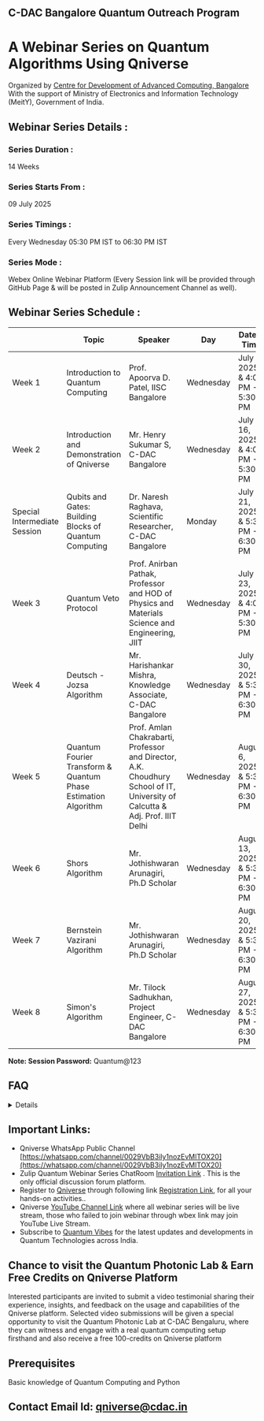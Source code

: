  ## C-DAC Bangalore Quantum Outreach Program

# A Webinar Series on Quantum Algorithms Using Qniverse

Organized by [Centre for Development of Advanced Computing, Bangalore](https://www.cdac.in/) With the support of Ministry of Electronics and Information Technology (MeitY), Government of India.

## Webinar Series Details :

### Series Duration :
14 Weeks

### Series Starts From : 
09 July 2025 

### Series Timings : 
Every Wednesday 05:30 PM IST to 06:30 PM IST

### Series Mode : 
Webex Online Webinar Platform 
(Every Session link will be provided through  GitHub Page & will be posted in Zulip Announcement Channel as well).

## Webinar Series Schedule :

|  | Topic                             | Speaker              | Day        | Date & Time               | Session Link  | Quiz |
|------|-----------------------------------|----------------------|------------|----------------------------------|--------------|---|
| Week 1  | Introduction to Quantum Computing | Prof. Apoorva D. Patel, IISC Bangalore | Wednesday  | July 9, 2025 & 4:00 PM  - 5:30 PM | [Click Here](https://quantumacc.webex.com/quantumacc/j.php?MTID=m4c84fa60b2fb00aa9215f32ae84b7022)| |
| Week 2    | Introduction and Demonstration of Qniverse | Mr. Henry Sukumar S, C-DAC Bangalore | Wednesday  | July 16, 2025 & 4:00 PM  - 5:30 PM | [Click Here](https://quantumacc.webex.com/quantumacc/j.php?MTID=m06ec069364da3749e582e6a3b6346256)|[Take A Quiz](https://forms.gle/JowWzVPXGqpupDbm9) |
| Special Intermediate Session    | Qubits and Gates: Building Blocks of Quantum Computing | Dr. Naresh Raghava, Scientific Researcher, C-DAC Bangalore | Monday  | July 21, 2025 & 5:30 PM  - 6:30 PM |[Click Here](https://quantumacc.webex.com/quantumacc/j.php?MTID=m1ac368ecafc35060556d355a7cff5080)| [Take A Quiz](https://forms.gle/vGu155KGiamrUetz8) |
| Week 3    | Quantum Veto Protocol | Prof. Anirban Pathak, Professor and HOD of Physics and Materials Science and Engineering, JIIT | Wednesday  | July 23, 2025 & 4:00 PM  - 5:30 PM |[Click Here](https://quantumacc.webex.com/quantumacc/j.php?MTID=mc878ae5f298b1fb3d2dc501ee456d037)|[Take A Quiz](https://forms.gle/hTFV1CLM95TymNhB8) |
| Week 4    | Deutsch - Jozsa Algorithm | Mr. Harishankar Mishra, Knowledge Associate, C-DAC Bangalore | Wednesday  | July 30, 2025 & 5:30 PM  - 6:30 PM |[Click Here](https://quantumacc.webex.com/quantumacc/j.php?MTID=mce95e78096f808bc72100de722f1f6b1)|[Take a Quiz](https://forms.gle/bQqTwbcPUN5MwUMr8)|
| Week 5    | Quantum Fourier Transform & Quantum Phase Estimation Algorithm | Prof. Amlan Chakrabarti, Professor and Director, A.K. Choudhury School of IT, University of Calcutta & Adj. Prof. IIIT Delhi| Wednesday  | August 6, 2025 & 5:30 PM  - 6:30 PM |[Click Here](https://quantumacc.webex.com/quantumacc/j.php?MTID=m0c0146ab1482ea46eb5f5b1a2ff98a53)|[Take a Quiz](https://forms.gle/WV2ec4cg9iAijhyd7)|
| Week 6    | Shors Algorithm | Mr. Jothishwaran Arunagiri, Ph.D Scholar| Wednesday  | August 13, 2025 & 5:30 PM  - 6:30 PM |[Click Here](https://quantumacc.webex.com/quantumacc/j.php?MTID=m395aeb9cd010677cf3f835a9422d4028)|[Take A Quiz](https://forms.gle/2k8EBajs72ZTjzz39)|
| Week 7    | Bernstein Vazirani Algorithm | Mr. Jothishwaran Arunagiri, Ph.D Scholar| Wednesday  | August 20, 2025 & 5:30 PM  - 6:30 PM |[Click Here](https://quantumacc.webex.com/quantumacc/j.php?MTID=m72a9a8b0f00d52c9be4b638b3af458b5)|[Take A Quiz](https://forms.gle/h837E1eoPJnTLVss5)|
| Week 8   | Simon's Algorithm | Mr. Tilock Sadhukhan, Project Engineer, C-DAC Bangalore | Wednesday  | August 27, 2025 & 5:30 PM  - 6:30 PM |[Click Here](https://quantumacc.webex.com/quantumacc/j.php?MTID=m523d85aa97400cdb51dc735d606e6563)|[Take a Quiz](https://forms.gle/s9bQJM8bi5eLR9hX8)|

**Note: Session Password:** Quantum@123
## FAQ
<Details>

### 1. Who can attend this webinar series?
• Anyone with basic knowledge of Quantum Computing and Python programming including students, researchers, faculty, and working professionals.

### 2. Is there any registration fee?
• No, the webinar series is completely free of charge.

### 3. Do I need to register?
• Yes, registration is required. Every Session link will be provided through GitHub Page & will be posted in Zulip Announcement Channel as well

### 4. What is the duration and format of the webinar?
• The series runs for 14 weeks, with one session every Wednesday 4 PM - 5 PM, conducted online through Webex & Youtube Live Stream.

### 5. Will the sessions be recorded?
• Yes, recordings and slides/materials will be made available after each session, Recordings will be available on [Qniverse YouTube Channel](https://www.youtube.com/@qniversedotin) & Slides/Materials will be made available at [Qniverse Zulip Chatroom](https://qniverse.zulipchat.com/) and [Github](https://github.com/C-DAC-Bengaluru/Quantum-Algorithms-Webinar-Series)

### 6. I am unable to join through the Webex link (room full). How can I attend the live session?
• If the Webex room is full, please join the session via the [YouTube live Stream](https://www.youtube.com/@qniversedotin).

### 7. Is there a discussion forum for Webinar-related queries?
• Yes, a discussion forum is available at [Qniverse Zulip Chatroom](https://qniverse.zulipchat.com/), Qniverse Zulip ChatRoom [Invitation Link](https://qniverse.zulipchat.com/join/dlrumfd5l26jhsh5lo6y7knl/)

### 8. I was not available to attend the live sessions.
• No problem! Session recordings [YouTube links](https://www.youtube.com/@qniversedotin) and session slides will be made
available via the [GitHub repository](https://github.com/C-DAC-Bengaluru/Quantum-Algorithms-Webinar-Series), so you can catch up at your convenience.

### 9. When will I receive the participation certificate?
• Only e-Certificate will be issued by C-DAC for participation, e-Certificate will be issued after the completion of the 14-week series.

### 10. What is the Attendance Criteria of getting participation certificate?
• Your Webinar Attendance must be 75% or Above.

### 11 I failed to attend the webinar live session through webex due to some reason how can I mark my attendance ?
• If you were unable to attend the webinar session live through Webex, you can still watch the recorded session on YouTube. After watching, please make sure to mark your attendance by clicking the attendance link provided in the video description of that Particular Session. [Qniverse Youtube Channel](https://www.youtube.com/@qniversedotin/playlists)

### 12. I want to attend Qniverse Developer Exam to get Certified, How Can I attend?
• You may send email to qniverse@cdac.in for inquiries, and also, close to the end of the program, we shall announce the details to all the participants.

### 13. I consumed all my free credits on Qniverse, how can I purchase more credit ?
• You may send email to qniverse@cdac.in to purchase more credits. Interested participants are invited to submit a video testimonial sharing their experience, insights, and feedback on the usage and capabilities of the Qniverse platform. Selected video submissions will be given a special opportunity to visit the Quantum Lab at C-DAC Bengaluru, where they can witness and engage with a real quantum computing setup firsthand and also receive a free 100-credits on Qniverse platform.
  
</Details>


## Important Links:

- Qniverse WhatsApp Public Channel [https://whatsapp.com/channel/0029VbB3ily1nozEvMlTOX20](https://whatsapp.com/channel/0029VbB3ily1nozEvMlTOX20)
- Zulip Quantum Webinar Series ChatRoom [Invitation Link](https://qniverse.zulipchat.com/join/dlrumfd5l26jhsh5lo6y7knl/) . This is the only official discussion forum platform.
- Register to [Qniverse](https://qniverse.in/) through following link [Registration Link](https://qniverse.in/register/), for all your hands-on activities..
- Qniverse [YouTube Channel Link](https://www.youtube.com/@qniversedotin) where all webinar series will be live stream, those who failed to join webinar through wbex link may join YouTube Live Stream.
- Subscribe to [Quantum Vibes](https://quantumindia.net/quantum-vibes-newsletter-subscription2/) for the latest updates and developments in Quantum Technologies across India.

## Chance to visit the Quantum Photonic Lab & Earn Free Credits on Qniverse Platform
Interested participants are invited to submit a video testimonial sharing their experience, insights, and feedback on the usage and capabilities of the Qniverse platform. Selected video submissions will be given a special opportunity to visit the Quantum Photonic Lab at C-DAC Bengaluru, where they can witness and engage with a real quantum computing setup firsthand and also receive a free 100-credits on Qniverse platform

## Prerequisites 
Basic knowledge of Quantum Computing and Python

## Contact Email Id: qniverse@cdac.in
